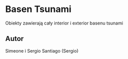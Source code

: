 # Basen Tsunami
Obiekty zawierają cały interior i exterior basenu tsunami

## Autor 
Simeone i Sergio Santiago (Sergio)